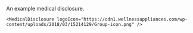 An example medical disclosure.

```
<MedicalDisclosure logoIcon="https://cdn1.wellnessappliances.com/wp-content/uploads/2018/03/15214129/Group-icon.png" />
```
